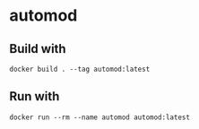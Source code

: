 # automod

## Build with
```
docker build . --tag automod:latest
```

## Run with
```
docker run --rm --name automod automod:latest
```
